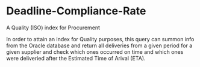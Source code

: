 # Deadline-Compliance-Rate
A Quality (ISO) index for Procurement

In order to attain an index for Quality purposes, this query can summon info from the Oracle database and return all deliveries from a given period for a given supplier and check which ones occurred on time and which ones were deliveried after the Estimated Time of Arival (ETA).
